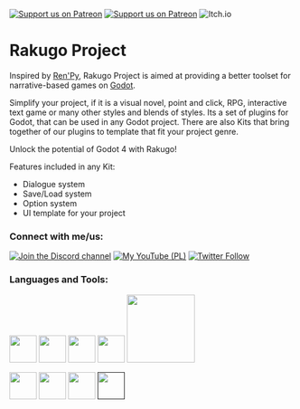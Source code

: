 [![Support us on Patreon](https://img.shields.io/endpoint.svg?url=https%3A%2F%2Fshieldsio-patreon.vercel.app%2Fapi%3Fusername%3Drakguoteam%26type%3Dpledges&style=for-the-badge)](https://patreon.com/rakguoteam)
[![Support us on Patreon](https://img.shields.io/endpoint.svg?url=https%3A%2F%2Fshieldsio-patreon.vercel.app%2Fapi%3Fusername%3Drakguoteam%26type%3Dpatrons&style=for-the-badge)](https://patreon.com/rakguoteam)
![Itch.io](https://img.shields.io/badge/Itch-%23FF0B34.svg?style=for-the-badge&logo=Itch.io&logoColor=white)

# Rakugo Project

Inspired by [Ren'Py], Rakugo Project is aimed at providing a better toolset for narrative-based games on [Godot].

Simplify your project, if it is a visual novel, point and click, RPG, interactive text game or many other styles and blends of styles.
Its a set of plugins for Godot, that can be used in any Godot project.
There are also Kits that bring together of our plugins to template that fit your project genre.

Unlock the potential of Godot 4 with Rakugo!

Features included in any Kit:
- Dialogue system
- Save/Load system
- Option system
- UI template for your project

<!-- 
Read our [documentation](/RakugoDocs-new/) and [download Rakugo](/download/), free!
-->

### Connect with me/us:

[![Join the Discord channel](https://img.shields.io/discord/484604562183815169?label=My%20Discord%20Server&style=for-the-badge)][discord]
[![My YouTube (PL)](https://img.shields.io/youtube/channel/subscribers/UCMGyApWbhZCBnsEn2SI4ovA?label=My%20YouTube%20Channel%20%28pl%29&style=for-the-badge)][youtube-pl]
[![Twitter Follow](https://img.shields.io/twitter/follow/BiernackiJeremi?color=1DA1F2&logo=twitter&style=for-the-badge)](https://twitter.com/intent/follow?original_referer=https%3A%2F%2Fgithub.com%2Jeremi360&screen_name=Jeremi360)

<!-- [![My YouTube (ENG)](https://img.shields.io/youtube/channel/subscribers/UCuItFHsERbsyi8gLJ7Ti1KA?label=Our%20YouTube%20Channel%20&style=for-the-badge)][youtube-eng] -->

### Languages and Tools:

[<img src="https://myst-parser.readthedocs.io/en/latest/_images/logo-square.svg" width="48"/>](https://myst-parser.readthedocs.io)
[<img src="https://img.icons8.com/color/48/000000/python--v1.png" width="48"/>](https://www.python.org)
[<img src="https://img.icons8.com/external-tal-revivo-shadow-tal-revivo/48/000000/external-jekyll-a-simple-blog-aware-static-site-generator-for-personal-project-logo-shadow-tal-revivo.png" width="48"/>](https://jekyllrb.com/)
[<img src="https://img.icons8.com/color/48/000000/ruby-programming-language.png" width="48"/>](https://www.ruby-lang.org)
[<img src="https://godotengine.org/assets/logo_dark.svg" width="120"/>](https://godotengine.org)

[<img src="https://img.icons8.com/color/48/000000/visual-studio-code-2019.png" width="48"/>](https://code.visualstudio.com)
[<img src="https://img.icons8.com/external-tal-revivo-shadow-tal-revivo/48/000000/external-arch-linux-composed-of-nonfree-and-open-source-software-logo-shadow-tal-revivo.png" width="48"/>](https://garudalinux.org)
[<img src="https://img.icons8.com/color/48/000000/git.png" width="48"/>](https://git-scm.com)
[<img src="https://img.icons8.com/fluency/50/000000/github.png" width="48"/>]()



[Ren'Py]: https://www.renpy.org
[Godot]: https://godotengine.org
[discord]: https://discord.gg/5HUagR56nB
[twitter]: https://twitter.com/BiernackiJeremi
[youtube-pl]: https://www.youtube.com/channel/UCMGyApWbhZCBnsEn2SI4ovA
[youtube-eng]: https://www.youtube.com/channel/UCuItFHsERbsyi8gLJ7Ti1KA
